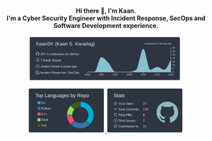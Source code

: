 <p align="center">
  <b> Hi there <g-emoji class="g-emoji rich-diff-level-one" alias="wave" fallback-src="https://github.githubassets.com/images/icons/emoji/unicode/1f44b.png">👋</g-emoji>, I'm Kaan.</br> 
  <b> I'm a Cyber Security Engineer with Incident Response, SecOps and Software Development experience.</br></br>
  <a href='https://kaankaradag.com'>
   <img width="70%" src='https://raw.githubusercontent.com/KaanSK/kaansk/master/profile-summary-card-output/nord_dark/0-profile-details.svg'/>
 
  </p>
<p align="center">
  <img width="35%"  src="https://raw.githubusercontent.com/KaanSK/kaansk/master/profile-summary-card-output/nord_dark/1-repos-per-language.svg">
  <img width="35%"  src="https://raw.githubusercontent.com/KaanSK/kaansk/master/profile-summary-card-output/nord_dark/3-stats.svg">
</p>
 </a>
